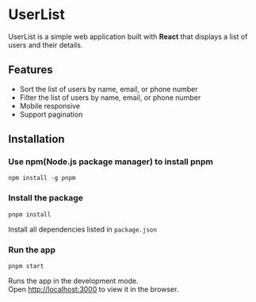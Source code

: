 # UserList

UserList is a simple web application built with **React** that displays a list of users and their details.

## Features

- Sort the list of users by name, email, or phone number
- Filter the list of users by name, email, or phone number
- Mobile responsive
- Support pagination

## Installation

### Use npm(Node.js package manager) to install pnpm

```
npm install -g pnpm
```

### Install the package

```
pnpm install
```

Install all dependencies listed in `package.json`

### Run the app

```
pnpm start
```

Runs the app in the development mode.\
Open [http://localhost:3000](http://localhost:3000) to view it in the browser.
